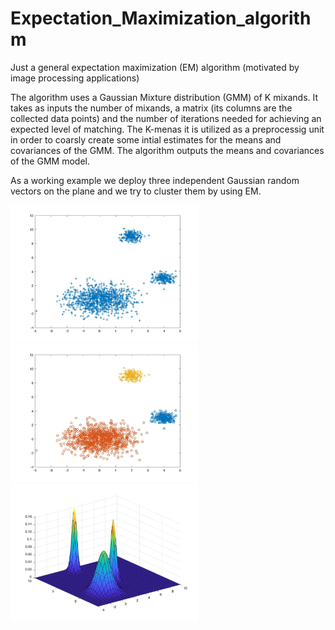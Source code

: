 # Expectation_Maximization_algorithm
Just a general expectation maximization (EM) algorithm (motivated by image processing applications)

The algorithm uses a Gaussian Mixture distribution (GMM) of K mixands. 
It takes as inputs the number of mixands, a matrix (its columns 
are the collected data points) and the number of iterations needed 
for achieving an expected level of matching. The K-menas it is utilized as 
a preprocessig unit in order to coarsly create some intial estimates for the means and 
covariances of the GMM. The algorithm outputs the means and covariances of the GMM model. 

As a working example we deploy three independent Gaussian random vectors 
on the plane and we try to cluster them by using EM. 

<p float="left">
  <img src="figs_jpg/raw_data.jpg" width="300" height="220"/> 
  <img src="figs_jpg/clustered_data.jpg" width="300" height="220"/>
  <img src="figs_jpg/soft_clustering.jpg" width="300" height="220"/> 
</p>
